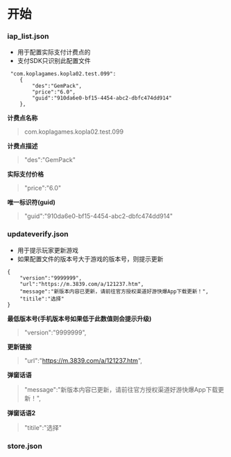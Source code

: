 # 开始

### iap_list.json

* 用于配置实际支付计费点的
* 支付SDK只识别此配置文件

```
 "com.koplagames.kopla02.test.099":
    {
        "des":"GemPack",
        "price":"6.0",
        "guid":"910da6e0-bf15-4454-abc2-dbfc474dd914"
    },
```

**计费点名称**

> com.koplagames.kopla02.test.099

**计费点描述**

> "des":"GemPack"

**实际支付价格**

> "price":"6.0"

**唯一标识符(guid)**

> "guid":"910da6e0-bf15-4454-abc2-dbfc474dd914"



### updateverify.json

* 用于提示玩家更新游戏
* 如果配置文件的版本号大于游戏的版本号，则提示更新

```
{
    "version":"9999999",
    "url":"https://m.3839.com/a/121237.htm",
    "message":"新版本内容已更新，请前往官方授权渠道好游快爆App下载更新！",
    "titile":"选择"
}
```

**最低版本号(手机版本号如果低于此数值则会提示升级)**

> "version":"9999999",

**更新链接**

> "url":"https://m.3839.com/a/121237.htm",

**弹窗话语**

> "message":"新版本内容已更新，请前往官方授权渠道好游快爆App下载更新！",

**弹窗话语2**

>"titile":"选择"



### store.json











